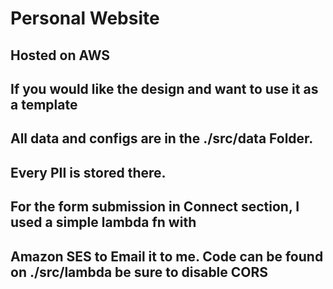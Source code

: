 # Personal Website

## Hosted on AWS

## If you would like the design and want to use it as a template

## All data and configs are in the ./src/data Folder.

## Every PII is stored there.

## For the form submission in Connect section, I used a simple lambda fn with

## Amazon SES to Email it to me. Code can be found on ./src/lambda be sure to disable CORS
